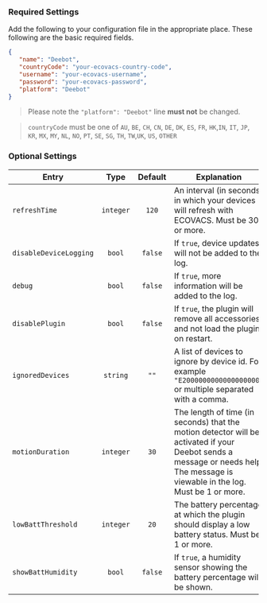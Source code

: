 ### Required Settings
Add the following to your configuration file in the appropriate place. These following are the basic required fields.
```json
{
   "name": "Deebot",
   "countryCode": "your-ecovacs-country-code",
   "username": "your-ecovacs-username",
   "password": "your-ecovacs-password",
   "platform": "Deebot"
}
```
> Please note the `"platform": "Deebot"` line **must not** be changed.

> `countryCode` must be one of `AU`, `BE`, `CH`, `CN`, `DE`, `DK`, `ES`, `FR`, `HK`,`IN`, `IT`, `JP`, `KR`, `MX`, `MY`, `NL`, `NO`, `PT`, `SE`, `SG`, `TH`, `TW`,`UK`, `US`, `OTHER`
### Optional Settings
<table>
<thead>
<th>Entry</th>
<th>Type</th>
<th>Default</th>
<th>Explanation</th>
</thead>
<tr>
<td><code>refreshTime</code></td>
<td align="center"><code>integer</code></td>
<td align="center"><code>120</code></td>
<td>An interval (in seconds) in which your devices will refresh with ECOVACS. Must be 30 or more.</td>
</tr>
<tr>
<td><code>disableDeviceLogging</code></td>
<td align="center"><code>bool</code></td>
<td align="center"><code>false</code></td>
<td>If <code>true</code>, device updates will not be added to the log.</td>
</tr>
<tr>
<td><code>debug</code></td>
<td align="center"><code>bool</code></td>
<td align="center"><code>false</code></td>
<td>If <code>true</code>, more information will be added to the log.</td>
</tr>
<tr>
<td><code>disablePlugin</code></td>
<td align="center"><code>bool</code></td>
<td align="center"><code>false</code></td>
<td>If <code>true</code>, the plugin will remove all accessories and not load the plugin on restart.</td>
</tr>
<tr>
<td><code>ignoredDevices</code></td>
<td align="center"><code>string</code></td>
<td align="center"><code>""</code></td>
<td>A list of devices to ignore by device id. For example <code>"E2000000000000000000"</code> or multiple separated with a comma.</td>
</tr>
<tr>
<td><code>motionDuration</code></td>
<td align="center"><code>integer</code></td>
<td align="center"><code>30</code></td>
<td>The length of time (in seconds) that the motion detector will be activated if your Deebot sends a message or needs help. The message is viewable in the log. Must be 1 or more.</td>
</tr>
<tr>
<td><code>lowBattThreshold</code></td>
<td align="center"><code>integer</code></td>
<td align="center"><code>20</code></td>
<td>The battery percentage at which the plugin should display a low battery status. Must be 1 or more.</td>
</tr>
<tr>
<td><code>showBattHumidity</code></td>
<td align="center"><code>bool</code></td>
<td align="center"><code>false</code></td>
<td>If <code>true</code>, a humidity sensor showing the battery percentage will be shown.</td>
</tr>
</table>
